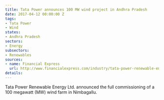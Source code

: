 ```yaml
---
title: Tata Power announces 100 MW wind project in Andhra Pradesh
date: 2017-04-12 00:00:00 Z
tags:
- Tata Power
- Wind
states:
- Andhra Pradesh
sectors:
- Energy
subsectors:
- Renewables
sources:
- name: Financial Express
  url: http://www.financialexpress.com/industry/tata-power-renewable-energy-commissions-100-mw-wind-farm-in-andhra-pradesh/616133/
details: 
---
```


Tata Power Renewable Energy Ltd. announced the full commissioning of a 100 megawatt (MW) wind farm in Nimbagallu.
